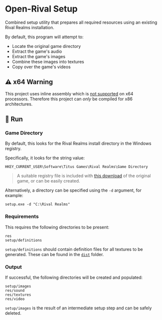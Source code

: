 # Open-Rival Setup

Combined setup utility that prepares all required resources using an existing Rival Realms installation.

By default, this program will attempt to:

- Locate the original game directory
- Extract the game's audio
- Extract the game's images
- Combine these images into textures
- Copy over the game's videos

## :warning: x64 Warning

This project uses inline assembly which is [not supported](https://learn.microsoft.com/en-us/cpp/assembler/inline/inline-assembler?view=msvc-170) on x64 processors. Therefore this project can *only* be compiled for x86 architectures.

## :runner: Run

### Game Directory

By default, this looks for the Rival Realms install directory in the Windows registry.

Specifically, it looks for the string value:

```
HKEY_CURRENT_USER\Software\Titus Games\Rival Realms\Game Directory
```

> A suitable registry file is included with [this download](https://www.old-games.com/download/5514/rival-realms) of the original game, or can be easily created.

Alternatively, a directory can be specified using the `-d` argument, for example:

```
setup.exe -d "C:\Rival Realms"
```

### Requirements

This requires the following directories to be present:

```
res
setup/definitions
```

`setup/definitions` should contain definition files for all textures to be generated. These can be found in the [`dist`](/dist/setup/definitions) folder.

### Output

If successful, the following directories will be created and populated:

```
setup/images
res/sound
res/textures
res/video
```

`setup/images` is the result of an intermediate setup step and can be safely deleted.

